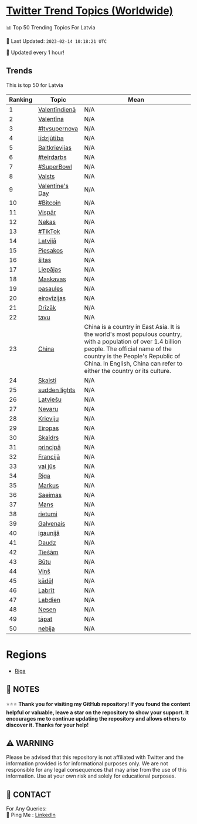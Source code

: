 [Twitter Trend Topics (Worldwide)](https://github.com/ErcinDedeoglu/Twitter-Trend-Topics)
==========


📊 Top 50 Trending Topics For Latvia

📆 Last Updated: `2023-02-14 10:18:21 UTC`

🔧 Updated every 1 hour!


## Trends

This is top 50 for Latvia

| Ranking | Topic | Mean |
| ------- | ------------ | ------------ |
| 1 | [Valentīndienā](http://twitter.com/search?q=Valent%c4%abndien%c4%81) | N/A |
| 2 | [Valentīna](http://twitter.com/search?q=Valent%c4%abna) | N/A |
| 3 | [#ltvsupernova](http://twitter.com/search?q=%23ltvsupernova) | N/A |
| 4 | [līdzjūtība](http://twitter.com/search?q=l%c4%abdzj%c5%abt%c4%abba) | N/A |
| 5 | [Baltkrievijas](http://twitter.com/search?q=Baltkrievijas) | N/A |
| 6 | [#teirdarbs](http://twitter.com/search?q=%23teirdarbs) | N/A |
| 7 | [#SuperBowl](http://twitter.com/search?q=%23SuperBowl) | N/A |
| 8 | [Valsts](http://twitter.com/search?q=Valsts) | N/A |
| 9 | [Valentine's Day](http://twitter.com/search?q=Valentine%27s+Day) | N/A |
| 10 | [#Bitcoin](http://twitter.com/search?q=%23Bitcoin) | N/A |
| 11 | [Vispār](http://twitter.com/search?q=Visp%c4%81r) | N/A |
| 12 | [Nekas](http://twitter.com/search?q=Nekas) | N/A |
| 13 | [#TikTok](http://twitter.com/search?q=%23TikTok) | N/A |
| 14 | [Latvijā](http://twitter.com/search?q=Latvij%c4%81) | N/A |
| 15 | [Piesakos](http://twitter.com/search?q=Piesakos) | N/A |
| 16 | [šitas](http://twitter.com/search?q=%c5%a1itas) | N/A |
| 17 | [Liepājas](http://twitter.com/search?q=Liep%c4%81jas) | N/A |
| 18 | [Maskavas](http://twitter.com/search?q=Maskavas) | N/A |
| 19 | [pasaules](http://twitter.com/search?q=pasaules) | N/A |
| 20 | [eirovīzijas](http://twitter.com/search?q=eirov%c4%abzijas) | N/A |
| 21 | [Drīzāk](http://twitter.com/search?q=Dr%c4%abz%c4%81k) | N/A |
| 22 | [tavu](http://twitter.com/search?q=tavu) | N/A |
| 23 | [China](http://twitter.com/search?q=China) | China is a country in East Asia. It is the world's most populous country, with a population of over 1.4 billion people. The official name of the country is the People's Republic of China. In English, China can refer to either the country or its culture. |
| 24 | [Skaisti](http://twitter.com/search?q=Skaisti) | N/A |
| 25 | [sudden lights](http://twitter.com/search?q=sudden+lights) | N/A |
| 26 | [Latviešu](http://twitter.com/search?q=Latvie%c5%a1u) | N/A |
| 27 | [Nevaru](http://twitter.com/search?q=Nevaru) | N/A |
| 28 | [Krieviju](http://twitter.com/search?q=Krieviju) | N/A |
| 29 | [Eiropas](http://twitter.com/search?q=Eiropas) | N/A |
| 30 | [Skaidrs](http://twitter.com/search?q=Skaidrs) | N/A |
| 31 | [principā](http://twitter.com/search?q=princip%c4%81) | N/A |
| 32 | [Francijā](http://twitter.com/search?q=Francij%c4%81) | N/A |
| 33 | [vai jūs](http://twitter.com/search?q=vai+j%c5%abs) | N/A |
| 34 | [Riga](http://twitter.com/search?q=Riga) | N/A |
| 35 | [Markus](http://twitter.com/search?q=Markus) | N/A |
| 36 | [Saeimas](http://twitter.com/search?q=Saeimas) | N/A |
| 37 | [Mans](http://twitter.com/search?q=Mans) | N/A |
| 38 | [rietumi](http://twitter.com/search?q=rietumi) | N/A |
| 39 | [Galvenais](http://twitter.com/search?q=Galvenais) | N/A |
| 40 | [igaunijā](http://twitter.com/search?q=igaunij%c4%81) | N/A |
| 41 | [Daudz](http://twitter.com/search?q=Daudz) | N/A |
| 42 | [Tiešām](http://twitter.com/search?q=Tie%c5%a1%c4%81m) | N/A |
| 43 | [Būtu](http://twitter.com/search?q=B%c5%abtu) | N/A |
| 44 | [Viņš](http://twitter.com/search?q=Vi%c5%86%c5%a1) | N/A |
| 45 | [kādēļ](http://twitter.com/search?q=k%c4%81d%c4%93%c4%bc) | N/A |
| 46 | [Labrīt](http://twitter.com/search?q=Labr%c4%abt) | N/A |
| 47 | [Labdien](http://twitter.com/search?q=Labdien) | N/A |
| 48 | [Nesen](http://twitter.com/search?q=Nesen) | N/A |
| 49 | [tāpat](http://twitter.com/search?q=t%c4%81pat) | N/A |
| 50 | [nebija](http://twitter.com/search?q=nebija) | N/A |



# Regions

* [Riga](</Latvia/Riga.md>)



## 📝 NOTES

⭐⭐⭐ **Thank you for visiting my GitHub repository! If you found the content helpful or valuable, leave a star on the repository to show your support. It encourages me to continue updating the repository and allows others to discover it. Thanks for your help!**


## ⚠️ WARNING

Please be advised that this repository is not affiliated with Twitter and the information provided is for informational purposes only. We are not responsible for any legal consequences that may arise from the use of this information. Use at your own risk and solely for educational purposes.


## 📨 CONTACT

 For Any Queries:  
            🏓 Ping Me : [LinkedIn](https://www.linkedin.com/in/ercindedeoglu/)
